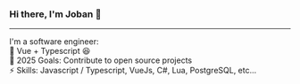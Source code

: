 ### Hi there, I'm Joban 👋<br>
<hr>
I'm a software engineer:<br>
🌱 Vue + Typescript 😆<br>
🥅 2025 Goals: Contribute to open source projects<br>
⚡ Skills: Javascript / Typescript, VueJs, C#, Lua, PostgreSQL, etc...<br>

<!--
**jobanmendpara/jobanmendpara** is a ✨ _special_ ✨ repository because its `README.md` (this file) appears on your GitHub profile.

Here are some ideas to get you started:

- 🔭 I’m currently working on ...
- 🌱 I’m currently learning ...
- 👯 I’m looking to collaborate on ...
- 🤔 I’m looking for help with ...
- 💬 Ask me about ...
- 📫 How to reach me: ...
- 😄 Pronouns: ...
- ⚡ Fun fact: ...
-->
